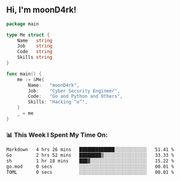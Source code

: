 <h2> Hi, I'm moonD4rk!</h2>

```go
package main

type Me struct {
	Name   string
	Job    string
	Code   string
	Skills string
}

func main() {
	me := &Me{
		Name:   "moonD4rk",
		Job:    "Cyber Security Engineer",
		Code:   "Go and Python and Others",
		Skills: "Hacking ^o^",
	}
	_ = me
}
```

<h3>📊 This Week I Spent My Time On:</h3>
<!-- <img align='right' src="https://github-readme-stats.vercel.app/api?username=moond4rk&show_icons=true&theme=radical", width="300" height="150"> -->

<!--START_SECTION:waka-->

```txt
Markdown   4 hrs 26 mins   █████████████░░░░░░░░░░░░   51.41 %
Go         2 hrs 52 mins   ████████▒░░░░░░░░░░░░░░░░   33.33 %
sh         1 hr 18 mins    ███▓░░░░░░░░░░░░░░░░░░░░░   15.22 %
go.mod     0 secs          ░░░░░░░░░░░░░░░░░░░░░░░░░   00.01 %
TOML       0 secs          ░░░░░░░░░░░░░░░░░░░░░░░░░   00.01 %
```

<!--END_SECTION:waka-->

